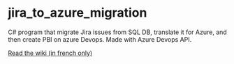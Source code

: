 # jira_to_azure_migration
C# program that migrate Jira issues from SQL DB, translate it for Azure, and then create PBI on azure Devops.
Made with Azure Devops API.


[Read the wiki (in french only)](https://github.com/AlexisCosentino/JiraToAzureMigrator/wiki)
